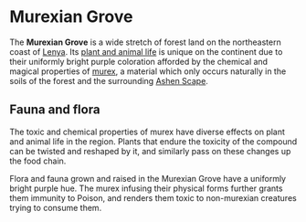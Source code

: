 # Murexian Grove

The **Murexian Grove** is a wide stretch of forest land on the northeastern coast of [Lenya](lenya.md). Its [plant and animal life](../../../ch-7-mote-bestiary/murexian-creature.md) is unique on the continent due to their uniformly bright purple coloration afforded by the chemical and magical properties of [murex](../../../ch-5-mote-treasures/murex/murex.md), a material which only occurs naturally in the soils of the forest and the surrounding [Ashen Scape](ashen-scape.md).

## Fauna and flora

The toxic and chemical properties of murex have diverse effects on plant and animal life in the region. Plants that endure the toxicity of the compound can be twisted and reshaped by it, and similarly pass on these changes up the food chain.

Flora and fauna grown and raised in the Murexian Grove have a uniformly bright purple hue. The murex infusing their physical forms further grants them immunity to Poison, and renders them toxic to non-murexian creatures trying to consume them.
